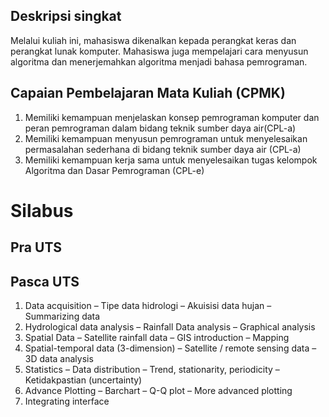 ## Deskripsi singkat
Melalui kuliah ini, mahasiswa dikenalkan kepada perangkat keras dan perangkat lunak komputer. Mahasiswa juga mempelajari cara menyusun algoritma dan menerjemahkan algoritma menjadi bahasa pemrograman.

## Capaian Pembelajaran Mata Kuliah (CPMK)
1. Memiliki kemampuan menjelaskan konsep pemrograman komputer dan peran pemrograman dalam bidang  teknik sumber daya air(CPL-a)
2. Memiliki kemampuan menyusun pemrograman untuk menyelesaikan permasalahan sederhana di bidang teknik sumber daya air (CPL-a)
3. Memiliki kemampuan kerja sama untuk menyelesaikan tugas kelompok Algoritma dan Dasar Pemrograman (CPL-e)

# Silabus
## Pra UTS

## Pasca UTS

1. Data acquisition
– Tipe data hidrologi
– Akuisisi data hujan
– Summarizing data
2. Hydrological data analysis
– Rainfall Data analysis
– Graphical analysis
3. Spatial Data
– Satellite rainfall data
– GIS introduction
– Mapping
4. Spatial-temporal data (3-dimension)
– Satellite / remote sensing data
– 3D data analysis
5. Statistics
– Data distribution
– Trend, stationarity, periodicity
– Ketidakpastian (uncertainty)
6. Advance Plotting
– Barchart
– Q-Q plot
– More advanced plotting
7. Integrating interface
